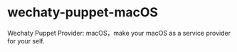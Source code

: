 # wechaty-puppet-macOS
Wechaty Puppet Provider: macOS，make your macOS as a service provider for your self.
